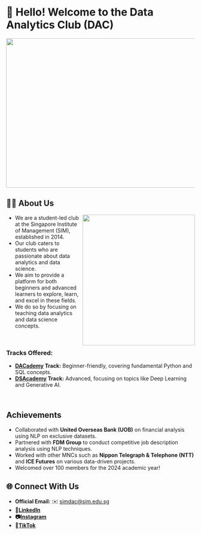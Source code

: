 # **👋 Hello! Welcome to the Data Analytics Club (DAC)**

<img src="https://github.com/user-attachments/assets/bdd84393-9a34-48d9-a52d-8d8847efd76d" width="1000" height="400">

## **👨‍💻 About Us**
<img src="https://github.com/user-attachments/assets/82c45a19-3d89-4395-b73e-89d0a49a549a" align=right width="300" height="350">

- We are a student-led club at the Singapore Institute of Management (SIM), established in 2014.
- Our club caters to students who are passionate about data analytics and data science.
- We aim to provide a platform for both beginners and advanced learners to explore, learn, and excel in these fields.
- We do so by focusing on teaching data analytics and data science concepts.

<br>

### **Tracks Offered:**
- **[DACademy](https://github.com/DACSIM/DAC-Curriculum) Track:** Beginner-friendly, covering fundamental Python and SQL concepts.
- **[DSAcademy](https://github.com/DACSIM/DSA-Curriculum) Track:** Advanced, focusing on topics like Deep Learning and Generative AI.

<br>

## **Achievements**
- Collaborated with **United Overseas Bank (UOB)** on financial analysis using NLP on exclusive datasets.
- Partnered with **FDM Group** to conduct competitive job description analysis using NLP techniques.
- Worked with other MNCs such as **Nippon Telegraph & Telephone (NTT)** and **ICE Futures** on various data-driven projects.
- Welcomed over 100 members for the 2024 academic year!

## **🌐 Connect With Us**
- **Official Email:** ✉️ [simdac@sim.edu.sg](mailto:simdac@sim.edu.sg)
- **🔗[LinkedIn](https://www.linkedin.com/company/simdac/)**
- **📷[Instagram](https://www.instagram.com/sim_dac/)**
- **🎥[TikTok](https://tiktok.com/@sim_dac?lang=en)**

